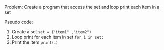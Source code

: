 Problem: Create a program that access the set and loop print each item in a set

Pseudo code:
1. Create a set `set = {"item1" ,"item2")`
2. Loop print for each item in set `for i in set:`
3. Print the item `print(i)`